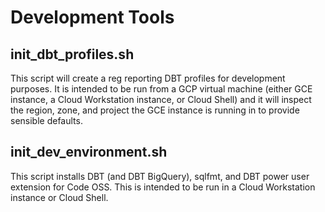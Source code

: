 
# Development Tools

## init_dbt_profiles.sh

This script will create a reg reporting DBT profiles for development purposes. It is intended to be run from a GCP virtual machine (either GCE instance, a Cloud Workstation instance, or Cloud Shell) and it will inspect the region, zone, and project the GCE instance is running in to provide sensible defaults.

## init_dev_environment.sh

This script installs DBT (and DBT BigQuery), sqlfmt, and DBT power user extension for Code OSS. This is intended to be run in a Cloud Workstation instance or Cloud Shell.


